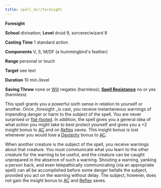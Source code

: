 ```yaml
---
title: spell_dir/foresight
---
```

 **Foresight**

**School** divination; **Level** druid 9, sorcerer/wizard 9

**Casting Time** 1 standard action

**Components** V, S, M/DF (a hummingbird's feather)

**Range** personal or touch

**Target** see text

**Duration** 10 min./level

**Saving Throw** none or [Will](../combat#_will) negates (harmless); **[Spell Resistance](../glossary#_spell-resistance)** no or yes (harmless)

This spell grants you a powerful sixth sense in relation to yourself or another. Once _foresight _is cast, you receive instantaneous warnings of impending danger or harm to the subject of the spell. You are never surprised or [flat-footed](../glossary#_flat-footed). In addition, the spell gives you a general idea of what action you might take to best protect yourself and gives you a +2 insight bonus to [AC](../combat#_armor-class) and on [Reflex](../combat#_reflex) saves. This insight bonus is lost whenever you would lose a [Dexterity](../gettingStarted#_dexterity) bonus to [AC](../combat#_armor-class).

When another creature is the subject of the spell, you receive warnings about that creature. You must communicate what you learn to the other creature for the warning to be useful, and the creature can be caught unprepared in the absence of such a warning. Shouting a warning, yanking a person back, and even telepathically communicating (via an appropriate spell) can all be accomplished before some danger befalls the subject, provided you act on the warning without delay. The subject, however, does not gain the insight bonus to [AC](../combat#_armor-class) and [Reflex](../combat#_reflex) saves.

